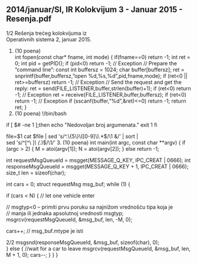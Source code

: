 2014/januar/SI, IR Kolokvijum 3 - Januar 2015 - Resenja.pdf
--------------------------------------------------------------------------------


1/2 
Rešenja trećeg kolokvijuma iz  
Operativnih sistema 2, januar 2015. 
1. (10 poena)  
int fopen(const char* fname, int mode) { 
  if(fname==0) return -1; 
  int ret = 0; 
  int pid = getPID(); 
  if (pid<0) return -1;  // Exception 
  // Prepare the ”command line”: 
  const int buffersz = 1024; 
  char buffer[buffersz]; 
  ret = snprintf(buffer,buffersz,”open %d,%s,%d”,pid,fname,mode); 
  if (ret<0 || ret>=buffersz) return -1; // Exception 
  // Send the request and get the reply: 
  ret = send(FILE_LISTENER,buffer,strlen(buffer)+1); 
  if (ret<0) return -1; // Exception 
  ret = receive(FILE_LISTENER,buffer,buffersz); 
  if (ret<0) return -1; // Exception 
  if (sscanf(buffer,”%d”,&ret)<=0) return -1; 
  return ret; 
} 
2. (10 poena) 
!/bin/bash 
 
if [ $# -ne 1 ];then 
    echo "Nedovoljan broj argumenata." 
    exit 1 
fi 
 
file=$1 
cat $file | sed 's/^.\{5\}\([0-9]\).*$/\1 &/' | sort |  
sed 's/^[^\ ]*\ \(.*\)$/\1/' 
3. (10 poena) 
int main(int argc, const char **argv) { 
 if (argc > 2) { 
  M = atoi(argv[1]); 
  N = atoi(argv[2]); 
 } else 
  return -1; 
 
 int requestMsgQueueId = msgget(MESSAGE_Q_KEY, IPC_CREAT | 0666); 
 int responseMsgQueueId = msgget(MESSAGE_Q_KEY + 1, IPC_CREAT | 0666); 
 size_t len = sizeof(char); 
 
 int cars = 0; 
 struct requestMsg msg_buf; 
 while (1) { 
 
  if (cars < N) { // let one vehicle enter 
 
   // msgtyp<0 – primiti prvu poruku sa najnižom vrednošću tipa koja je  
   // manja ili jednaka apsolutnoj vrednosti msgtyp; 
   msgrcv(requestMsgQueueId, &msg_buf, len, -M, 0); 
 
   cars++; 
   // msg_buf.mtype je isti 

2/2 
   msgsnd(responseMsgQueueId, &msg_buf, sizeof(char), 0);  
  } else { //wait for a car to leave 
   msgrcv(requestMsgQueueId, &msg_buf, len, M + 1, 0); 
   cars--; 
  } 
 } 
} 
 